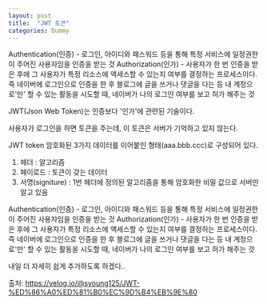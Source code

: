 ```yaml
---
layout: post
title:  "JWT 토큰"
categories: Dummy
---
```

Authentication(인증) - 로그인, 아이디와 패스워드 등을 통해 특정 서비스에 일정권한이 주어진 사용자임을 인증을 받는 것
Authorization(인가) - 사용자가 한 번 인증을 받은 후에 그 사용자가 특정 리소스에 액세스할 수 있는지 여부를 결정하는 프로세스이다.
		                  즉 네이버에 로그인으로 인증을 한 후 블로그에 글을 쓰거나 댓글을 다는 등 내 계정으로'만' 할 수 있는 활동을 시도할 때, 네이버가 나의 로그인 여부를 보고 허가 해주는 것

JWT(Json Web Token)는 인증보다 '인가'에 관련된 기술이다.

사용자가 로그인을 하면 토큰을 주는데, 이 토큰은 서버가 기억하고 있지 않는다.

JWT token
암호화된 3가지 데이터를 이어붙인 형태(aaa.bbb.ccc)로 구성되어 있다.
1. 헤더 : 알고리즘
2. 페이로드 : 토큰이 갖는 데이터
3. 서명(signiture) : 1번 헤더에 정의된 알고리즘을 통해 암호화한 비밀 값으로 서버만 알고 있음

Authentication(인증) - 로그인, 아이디와 패스워드 등을 통해 특정 서비스에 일정권한이 주어진 사용자임을 인증을 받는 것
Authorization(인가) - 사용자가 한 번 인증을 받은 후에 그 사용자가 특정 리소스에 액세스할 수 있는지 여부를 결정하는 프로세스이다.
		      즉 네이버에 로그인으로 인증을 한 후 블로그에 글을 쓰거나 댓글을 다는 등 내 계정으로'만' 할 수 있는 활동을 시도할 때, 네이버가 나의 로그인 여부를 보고 허가 해주는 것
          
내일 더 자세히 쉽게 추가하도록 하겠다..

출처: https://velog.io/@syoung125/JWT-%ED%86%A0%ED%81%B0%EC%9D%B4%EB%9E%80
